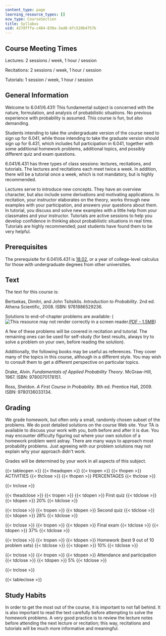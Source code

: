 ```yaml
---
content_type: page
learning_resource_types: []
ocw_type: CourseSection
title: Syllabus
uid: 427dfffa-c484-839a-3ad8-6fc520b4757b
---
```


Course Meeting Times
--------------------

Lectures: 2 sessions / week, 1 hour / session

Recitations: 2 sessions / week, 1 hour / session

Tutorials: 1 session / week, 1 hour / session

General Information
-------------------

Welcome to 6.041/6.431! This fundamental subject is concerned with the nature, formulation, and analysis of probabilistic situations. No previous experience with probability is assumed. This course is fun, but also demanding.

Students intending to take the undergraduate version of the course need to sign up for 6.041, while those intending to take the graduate version should sign up for 6.431, which includes full participation in 6.041, together with some additional homework problems, additional topics, and possibly different quiz and exam questions.

6.041/6.431 has three types of class sessions: lectures, recitations, and tutorials. The lectures and recitations each meet twice a week. In addition, there will be a tutorial once a week, which is not mandatory, but is highly recommended.

Lectures serve to introduce new concepts. They have an overview character, but also include some derivations and motivating applications. In recitation, your instructor elaborates on the theory, works through new examples with your participation, and answers your questions about them. In tutorial, you discuss and solve new examples with a little help from your classmates and your instructor. Tutorials are active sessions to help you develop confidence in thinking about probabilistic situations in real time. Tutorials are highly recommended; past students have found them to be very helpful.

Prerequisites
-------------

The prerequisite for 6.041/6.431 is [18.02](/courses/18-02-multivariable-calculus-fall-2007), or a year of college-level calculus for those with undergraduate degrees from other universities.

Text
----

The text for this course is:

Bertsekas, Dimitri, and John Tsitsiklis. _Introduction to Probability_. 2nd ed. Athena Scientific, 2008. ISBN: 9781886529236.

Solutions to end-of-chapter problems are available: (![This resource may not render correctly in a screen reader.](/images/inacessible.gif)[PDF - 1.5MB](http://athenasc.com/prob-solved_2ndedition.pdf))

A few of these problems will be covered in recitation and tutorial. The remaining ones can be used for self-study (for best results, always try to solve a problem on your own, before reading the solution).

Additionally, the following books may be useful as references. They cover many of the topics in this course, although in a different style. You may wish to consult them to get a different perspective on particular topics.

Drake, Alvin. _Fundamentals of Applied Probability Theory_. McGraw-Hill, 1967. ISBN: 9780070178151.

Ross, Sheldon. _A First Course in Probability_. 8th ed. Prentice Hall, 2009. ISBN: 9780136033134.

Grading
-------

We grade homework, but often only a small, randomly chosen subset of the problems. We do post detailed solutions on the course Web site. Your TA is available to discuss your work with you, both before and after it is due. You may encounter difficulty figuring out where your own solution of a homework problem went astray. There are many ways to approach most probability problems. Just agreeing with our problem solutions may not explain why your approach didn't work.

Grades will be determined by your work in all aspects of this subject.

{{< tableopen >}}
{{< theadopen >}}
{{< tropen >}}
{{< thopen >}}
ACTIVITIES
{{< thclose >}}
{{< thopen >}}
PERCENTAGES
{{< thclose >}}

{{< trclose >}}

{{< theadclose >}}
{{< tropen >}}
{{< tdopen >}}
First quiz
{{< tdclose >}}
{{< tdopen >}}
20%
{{< tdclose >}}

{{< trclose >}}
{{< tropen >}}
{{< tdopen >}}
Second quiz
{{< tdclose >}}
{{< tdopen >}}
28%
{{< tdclose >}}

{{< trclose >}}
{{< tropen >}}
{{< tdopen >}}
Final exam
{{< tdclose >}}
{{< tdopen >}}
37%
{{< tdclose >}}

{{< trclose >}}
{{< tropen >}}
{{< tdopen >}}
Homework (best 9 out of 10 problem sets)
{{< tdclose >}}
{{< tdopen >}}
10%
{{< tdclose >}}

{{< trclose >}}
{{< tropen >}}
{{< tdopen >}}
Attendance and participation
{{< tdclose >}}
{{< tdopen >}}
5%
{{< tdclose >}}

{{< trclose >}}

{{< tableclose >}}

Study Habits
------------

In order to get the most out of the course, it is important to not fall behind. It is also important to read the text carefully before attempting to solve the homework problems. A very good practice is to review the lecture notes before attending the next lecture or recitation; this way, recitations and tutorials will be much more informative and meaningful.